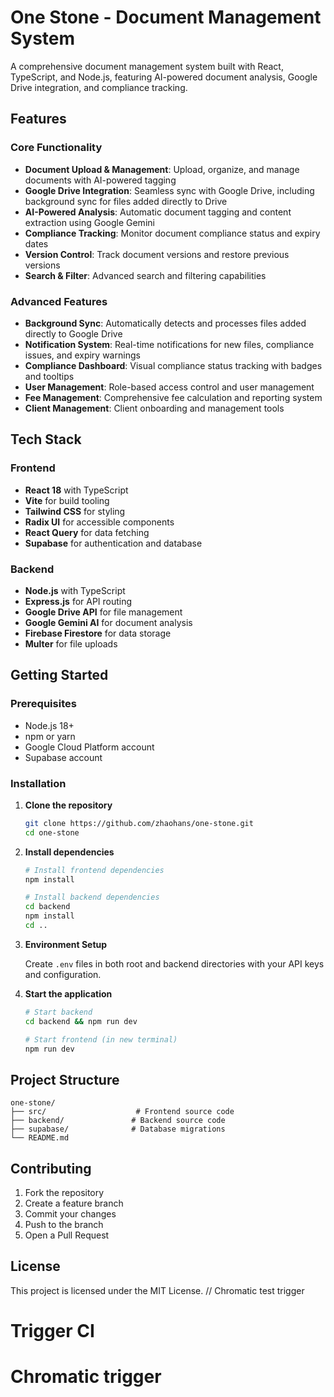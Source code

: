 # One Stone - Document Management System

A comprehensive document management system built with React, TypeScript, and Node.js, featuring AI-powered document analysis, Google Drive integration, and compliance tracking.

## Features

### Core Functionality

- **Document Upload & Management**: Upload, organize, and manage documents with AI-powered tagging
- **Google Drive Integration**: Seamless sync with Google Drive, including background sync for files added directly to Drive
- **AI-Powered Analysis**: Automatic document tagging and content extraction using Google Gemini
- **Compliance Tracking**: Monitor document compliance status and expiry dates
- **Version Control**: Track document versions and restore previous versions
- **Search & Filter**: Advanced search and filtering capabilities

### Advanced Features

- **Background Sync**: Automatically detects and processes files added directly to Google Drive
- **Notification System**: Real-time notifications for new files, compliance issues, and expiry warnings
- **Compliance Dashboard**: Visual compliance status tracking with badges and tooltips
- **User Management**: Role-based access control and user management
- **Fee Management**: Comprehensive fee calculation and reporting system
- **Client Management**: Client onboarding and management tools

## Tech Stack

### Frontend

- **React 18** with TypeScript
- **Vite** for build tooling
- **Tailwind CSS** for styling
- **Radix UI** for accessible components
- **React Query** for data fetching
- **Supabase** for authentication and database

### Backend

- **Node.js** with TypeScript
- **Express.js** for API routing
- **Google Drive API** for file management
- **Google Gemini AI** for document analysis
- **Firebase Firestore** for data storage
- **Multer** for file uploads

## Getting Started

### Prerequisites

- Node.js 18+
- npm or yarn
- Google Cloud Platform account
- Supabase account

### Installation

1. **Clone the repository**

   ```bash
   git clone https://github.com/zhaohans/one-stone.git
   cd one-stone
   ```

2. **Install dependencies**

   ```bash
   # Install frontend dependencies
   npm install

   # Install backend dependencies
   cd backend
   npm install
   cd ..
   ```

3. **Environment Setup**

   Create `.env` files in both root and backend directories with your API keys and configuration.

4. **Start the application**

   ```bash
   # Start backend
   cd backend && npm run dev

   # Start frontend (in new terminal)
   npm run dev
   ```

## Project Structure

```
one-stone/
├── src/                    # Frontend source code
├── backend/               # Backend source code
├── supabase/              # Database migrations
└── README.md
```

## Contributing

1. Fork the repository
2. Create a feature branch
3. Commit your changes
4. Push to the branch
5. Open a Pull Request

## License

This project is licensed under the MIT License.
// Chromatic test trigger

# Trigger CI

# Chromatic trigger
